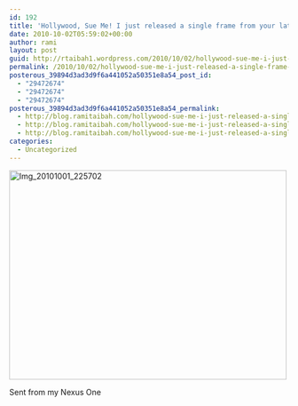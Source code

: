 ```yaml
---
id: 192
title: 'Hollywood, Sue Me! I just released a single frame from your latest blockbuster. #TheSocialNetwork'
date: 2010-10-02T05:59:02+00:00
author: rami
layout: post
guid: http://rtaibah1.wordpress.com/2010/10/02/hollywood-sue-me-i-just-released-a-single-frame-from-your-latest-blockbuster-thesocialnetwork
permalink: /2010/10/02/hollywood-sue-me-i-just-released-a-single-frame-from-your-latest-blockbuster-thesocialnetwork/
posterous_39894d3ad3d9f6a441052a50351e8a54_post_id:
  - "29472674"
  - "29472674"
  - "29472674"
posterous_39894d3ad3d9f6a441052a50351e8a54_permalink:
  - http://blog.ramitaibah.com/hollywood-sue-me-i-just-released-a-single-fra
  - http://blog.ramitaibah.com/hollywood-sue-me-i-just-released-a-single-fra
  - http://blog.ramitaibah.com/hollywood-sue-me-i-just-released-a-single-fra
categories:
  - Uncategorized
---
```

<div class='p_embed p_image_embed'>
  <a href="http://139.59.20.41/wp-content/uploads/2011/12/img_20101001_225702-scaled-1000.jpg"><img alt="Img_20101001_225702" height="377" src="http://139.59.20.41/wp-content/uploads/2011/12/img_20101001_225702-scaled-1000.jpg?w=300" width="500" /></a>
</div></p> 

Sent from my Nexus One